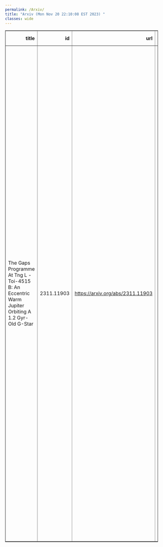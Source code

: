 ```yaml
---
permalink: /Arxiv/
title: "Arxiv (Mon Nov 20 22:10:08 EST 2023) "
classes: wide
---
```

<table border="1" class="dataframe">
  <thead>
    <tr style="text-align: right;">
      <th>title</th>
      <th>id</th>
      <th>url</th>
      <th>authors</th>
      <th>Local Authors</th>
    </tr>
  </thead>
  <tbody>
    <tr>
      <td>The Gaps Programme At Tng L - Toi-4515 B: An Eccentric Warm Jupiter   Orbiting A 1.2 Gyr-Old G-Star</td>
      <td>2311.11903</td>
      <td><a href="https://arxiv.org/abs/2311.11903" target="_blank">https://arxiv.org/abs/2311.11903</a></td>
      <td>I. Carleo, L. Malavolta, S. Desidera, D. Nardiello, S. Wang, D. Turrini, A. F. Lanza, M. Baratella, F. Marzari, S. Benatti, K. Biazzo, A. Bieryla, R. Brahm, M. Bonavita, K. A. Collins, C. Hellier, D. Locci, M. J. Hobson, A. Maggio, G. Mantovan, S. Messina M. Pinamonti, J. E. Rodriguez, A. Sozzetti, K. Stassun, X. Y. Wang, C. Ziegler, M. Damasso, P. Giacobbe, F. Murgas, H. Parviainen, G. Andreuzzi, K. Barkaoui, P. Berlind, A. Bignamini, F. Borsa, C. Briceño, M. Brogi, L. Cabona, M. L. Calkins, R. Capuzzo-Dolcetta, M. Cecconi, K. D. Colon, R. Cosentino, D. Dragomir, G. A. Esquerdo, T. Henning, A. Ghedina, R. F. Goeke, R. Gratton, F. Grau Horta, A. F. Gupta, J. M. Jenkins, A. Jordán, C. Knapic, D. W. Latham, I. Mireles, N. Law, V. Lorenzi, M. B. Lund, J. Maldonado, A. W. Mann, E. Molinari, E. Pallé, M. Paegert, M. Pedani, S. N. Quinn, G. Scandariato, S. Seager, J. N. Winn, B. Wohler, T. Zingales</td>
      <td>Anjali Gupta, Jennifer Rodriguez</td>
    </tr>
  </tbody>
</table>